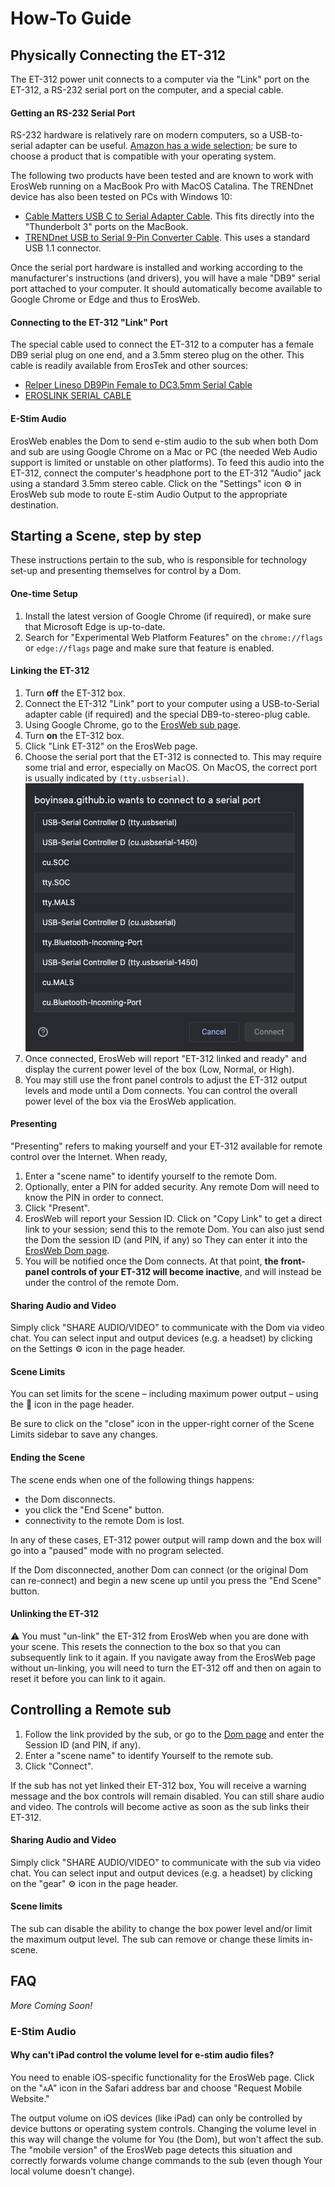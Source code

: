 # How-To Guide

## Physically Connecting the ET-312
The ET-312 power unit connects to a computer via the "Link" port on the ET-312, a RS-232 serial port on the computer, and a special cable.

#### Getting an RS-232 Serial Port
RS-232 hardware is relatively rare on modern computers, so a USB-to-serial adapter can be useful.  [Amazon has a wide selection](https://www.amazon.com/s?k=usb-to-serial); be sure to choose a product that is compatible with your operating system.

The following two products have been tested and are known to work with ErosWeb running on a MacBook Pro with MacOS Catalina.  The TRENDnet device has also been tested on PCs with Windows 10:

* [Cable Matters USB C to Serial Adapter Cable](https://www.amazon.com/gp/product/B075GV6VL1/).  This fits directly into the "Thunderbolt 3" ports on the MacBook.
* [TRENDnet USB to Serial 9-Pin Converter Cable](https://www.amazon.com/gp/product/B0007T27H8/).  This uses a standard USB 1.1 connector.

Once the serial port hardware is installed and working according to the manufacturer's instructions (and drivers),  you will have a male "DB9" serial port attached to your computer.  It should automatically become available to Google Chrome or Edge and thus to ErosWeb.

#### Connecting to the ET-312 "Link" Port

The special cable used to connect the ET-312 to a computer has a female DB9 serial plug on one end, and a 3.5mm stereo plug on the other.  This cable is readily available from ErosTek and other sources:

* [Relper Lineso DB9Pin Female to DC3.5mm Serial Cable](https://www.amazon.com/gp/product/B06Y98F6D5)
* [EROSLINK SERIAL CABLE](https://erostek.com/collections/wiring/products/eroslink-serial-cable)

#### E-Stim Audio

ErosWeb enables the Dom to send e-stim audio to the sub when both Dom and sub are using Google Chrome on a Mac or PC (the needed Web Audio support is limited or unstable on other platforms).  To feed this audio into the ET-312, connect the computer's headphone port to the ET-312 "Audio" jack using a standard 3.5mm stereo cable.  Click on the "Settings" icon &#x2699; in ErosWeb sub mode to route E-stim Audio Output to the appropriate destination.

## Starting a Scene, step by step

These instructions pertain to the sub, who is responsible for technology set-up and presenting themselves for control by a Dom.

#### One-time Setup
1. Install the latest version of Google Chrome (if required), or make sure that Microsoft Edge is up-to-date.
2. Search for "Experimental Web Platform Features" on the `chrome://flags` or `edge://flags` page and make sure that feature is enabled.

#### Linking the ET-312
1. Turn **off** the ET-312 box.
2. Connect the ET-312 "Link" port to your computer using a USB-to-Serial adapter cable (if required) and the special DB9-to-stereo-plug cable.
3. Using Google Chrome, go to the [ErosWeb sub page](/sub.html).
4. Turn **on** the ET-312 box.
5. Click "Link ET-312" on the ErosWeb page.
6. Choose the serial port that the ET-312 is connected to. This may require some trial and error, especially on MacOS.  On MacOS, the correct port is usually indicated by `(tty.usbserial)`. ![Choose Serial Port](/assets/choose-serial-port.png)
7. Once connected, ErosWeb will report "ET-312 linked and ready" and display the current power level of the box (Low, Normal, or High).
8. You may still use the front panel controls to adjust the ET-312 output levels and mode until a Dom connects.  You can control the overall power level of the box via the ErosWeb application.

#### Presenting

"Presenting" refers to making yourself and your ET-312 available for remote control over the Internet.  When ready,
1. Enter a "scene name" to identify yourself to the remote Dom.
2. Optionally, enter a PIN for added security.  Any remote Dom will need to know the PIN in order to connect.
3. Click "Present".
4. ErosWeb will report your Session ID.  Click on "Copy Link" to get a direct link to your session; send this to the remote Dom.  You can also just send the Dom the session ID (and PIN, if any) so They can enter it into the [ErosWeb Dom page](/Dom.html).
5. You will be notified once the Dom connects.  At that point, **the front-panel controls of your ET-312 will become inactive**, and will instead be under the control of the remote Dom.

#### Sharing Audio and Video

Simply click "SHARE AUDIO/VIDEO" to communicate with the Dom via video chat.  You can select input and output devices (e.g. a headset) by clicking on the Settings &#x2699; icon in the page header.

#### Scene Limits

You can set limits for the scene – including maximum power output – using the &#x1f6ab; icon in the page header.

Be sure to click on the "close" icon in the upper-right corner of the Scene Limits sidebar to save any changes.

#### Ending the Scene

The scene ends when one of the following things happens:
* the Dom disconnects.
* you click the "End Scene" button.
* connectivity to the remote Dom is lost.

In any of these cases, ET-312 power output will ramp down and the box will go into a "paused" mode with no program selected.

If the Dom disconnected, another Dom can connect (or the original Dom can re-connect) and begin a new scene up until you press the "End Scene" button.

#### Unlinking the ET-312

&#9888;&#65039; You must "un-link" the ET-312 from ErosWeb when you are done with your scene.  This resets the connection to the box so that you can subsequently link to it again.  If you navigate away from the ErosWeb page without un-linking, you will need to turn the ET-312 off and then on again to reset it before you can link to it again.

## Controlling a Remote sub

1. Follow the link provided by the sub, or go to the [Dom page](/Dom.html) and enter the Session ID (and PIN, if any).
2. Enter a "scene name" to identify Yourself to the remote sub.
3. Click "Connect".

If the sub has not yet linked their ET-312 box, You will receive a warning message and the box controls will remain disabled.  You can still share audio and video.  The controls will become active as soon as the sub links their ET-312.

#### Sharing Audio and Video

Simply click "SHARE AUDIO/VIDEO" to communicate with the sub via video chat.  You can select input and output devices (e.g. a headset) by clicking on the "gear" &#x2699; icon in the page header.

#### Scene limits

The sub can disable the ability to change the box power level  and/or limit the maximum output level.  The sub can remove or change these limits in-scene.

## FAQ

_More Coming Soon!_

### E-Stim Audio

#### Why can't iPad control the volume level for e-stim audio files?

You need to enable iOS-specific functionality for the ErosWeb page.  Click on the "<span style="font-size: 75%">A</span>A" icon in the Safari address bar and choose "Request Mobile Website."

The output volume on iOS devices (like iPad) can only be controlled by device buttons or operating system controls.  Changing the volume level in this way will change the volume for You (the Dom), but won't affect the sub.  The "mobile version" of the ErosWeb page detects this situation and correctly forwards volume change commands to the sub (even though Your local volume doesn't change).
